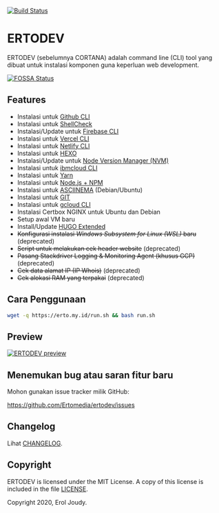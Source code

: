 [![Build Status](https://travis-ci.com/Ertomedia/ertodev.svg?branch=master)](https://travis-ci.com/Ertomedia/ertodev)

# ERTODEV

ERTODEV (sebelumnya CORTANA) adalah command line (CLI) tool yang dibuat untuk instalasi komponen guna keperluan web development.

[![FOSSA Status](https://app.fossa.com/api/projects/git%2Bgithub.com%2FErtomedia%2Fertodev.svg?type=large)](https://app.fossa.com/projects/git%2Bgithub.com%2FErtomedia%2Fertodev?ref=badge_large)

## Features

* Instalasi untuk [Github CLI](https://cli.github.com/manual/)
* Instalasi untuk [ShellCheck](https://github.com/koalaman/shellcheck)
* Instalasi/Update untuk [Firebase CLI](https://firebase.google.com/docs/cli/)
* Instalasi untuk [Vercel CLI](https://vercel.com/docs/cli#getting-started)
* Instalasi untuk [Netlify CLI](https://docs.netlify.com/cli/get-started/)
* Instalasi untuk [HEXO](https://hexo.io/docs/)
* Instalasi/Update untuk [Node Version Manager (NVM)](https://github.com/nvm-sh/nvm)
* Instalasi untuk [ibmcloud CLI](https://cloud.ibm.com/docs/cli?topic=cli-install-ibmcloud-cli#shell_install)
* Instalasi untuk [Yarn](https://yarnpkg.com/getting-started/install)
* Instalasi untuk [Node.js + NPM](https://nodejs.org/en/download/package-manager/)
* Instalasi untuk [ASCIINEMA](https://asciinema.org/docs/installation#installing-on-linux) (Debian/Ubuntu)
* Instalasi untuk [GIT](https://git-scm.com/download/linux)
* Instalasi untuk [gcloud CLI](https://cloud.google.com/sdk/docs/how-to)
* Instalasi Certbox NGINX untuk Ubuntu dan Debian
* Setup awal VM baru
* Install/Update [HUGO Extended](https://gohugo.io/getting-started/installing/#linux)
* ~~Konfigurasi instalasi *Windows Subsystem for Linux (WSL)* baru~~ (deprecated)
* ~~Script untuk melakukan cek header website~~ (deprecated)
* ~~Pasang Stackdriver Logging & Monitoring Agent (khusus GCP)~~ (deprecated)
* ~~Cek data alamat IP (IP Whois)~~ (deprecated)
* ~~Cek alokasi RAM yang terpakai~~ (deprecated)

## Cara Penggunaan

```bash
wget -q https://erto.my.id/run.sh && bash run.sh
```

## Preview 

[![ERTODEV preview](https://static.my.id/vid/ertodev-832528b7-3ed9-45ea-bd5e-b8784a005d09x.png)](https://erto.my.id)

## Menemukan bug atau saran fitur baru

Mohon gunakan issue tracker milik GitHub:

https://github.com/Ertomedia/ertodev/issues


## Changelog

Lihat [CHANGELOG](https://github.com/Ertomedia/ertodev/blob/master/CHANGELOG.md).

## Copyright

ERTODEV is licensed under the MIT License. A copy of this license is included in the file [LICENSE](https://github.com/Ertomedia/ertodev/blob/master/LICENSE).

Copyright 2020, Erol Joudy.